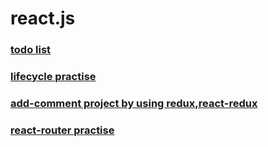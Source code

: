 # react.js
<h3><a href="https://zodiacfly.github.io/react.js/todos/index">todo list</a></h3>
<h3><a href="https://zodiacfly.github.io/react.js/lifecycle/index">lifecycle practise</a></h3>
<h3><a href="https://zodiacfly.github.io/react.js/build-add-comment-redux/index">add-comment project by using redux,react-redux</a></h3>
<h3><a href="https://zodiacfly.github.io/react.js/build-react-router/index">react-router practise</a></h3>
